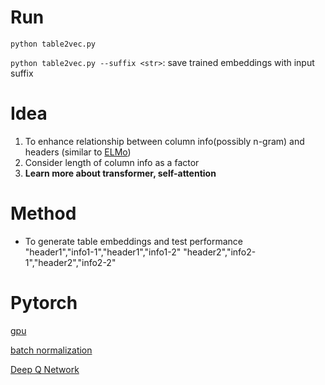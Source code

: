 # Run

`python table2vec.py`


`python table2vec.py --suffix <str>`: save trained embeddings with input suffix


# Idea
1. To enhance relationship between column info(possibly n-gram) and headers (similar to [ELMo](https://arxiv.org/pdf/1802.05365.pdf))
2. Consider length of column info as a factor 
3. __Learn more about transformer, self-attention__


# Method
* To generate table embeddings and test performance \
    "header1","info1-1","header1","info1-2"
    "header2","info2-1","header2","info2-2"  

# Pytorch
[gpu](https://morvanzhou.github.io/tutorials/machine-learning/torch/5-02-GPU/)

[batch normalization](https://morvanzhou.github.io/tutorials/machine-learning/torch/5-04-batch-normalization/)

[Deep Q Network](https://morvanzhou.github.io/tutorials/machine-learning/torch/4-05-A-DQN/)